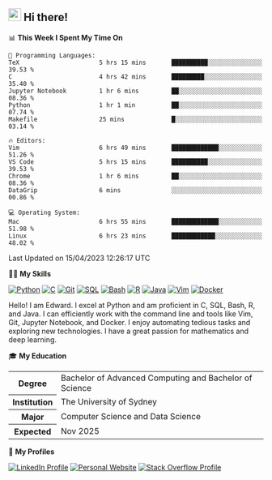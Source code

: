 ## <a href="#"><img src="https://media.giphy.com/media/hvRJCLFzcasrR4ia7z/giphy.gif" width="25px" height="25px"></a> Hi there!

<!--START_SECTION:waka-->
📊 **This Week I Spent My Time On** 

```text
💬 Programming Languages: 
TeX                      5 hrs 15 mins       ██████████░░░░░░░░░░░░░░░   39.53 % 
C                        4 hrs 42 mins       █████████░░░░░░░░░░░░░░░░   35.40 % 
Jupyter Notebook         1 hr 6 mins         ██░░░░░░░░░░░░░░░░░░░░░░░   08.36 % 
Python                   1 hr 1 min          ██░░░░░░░░░░░░░░░░░░░░░░░   07.74 % 
Makefile                 25 mins             █░░░░░░░░░░░░░░░░░░░░░░░░   03.14 % 

🔥 Editors: 
Vim                      6 hrs 49 mins       █████████████░░░░░░░░░░░░   51.26 % 
VS Code                  5 hrs 15 mins       ██████████░░░░░░░░░░░░░░░   39.53 % 
Chrome                   1 hr 6 mins         ██░░░░░░░░░░░░░░░░░░░░░░░   08.36 % 
DataGrip                 6 mins              ░░░░░░░░░░░░░░░░░░░░░░░░░   00.86 % 

💻 Operating System: 
Mac                      6 hrs 55 mins       █████████████░░░░░░░░░░░░   51.98 % 
Linux                    6 hrs 23 mins       ████████████░░░░░░░░░░░░░   48.02 % 
```


 Last Updated on 15/04/2023 12:26:17 UTC
<!--END_SECTION:waka-->

💪🏻 **My Skills**

[![Python](https://img.shields.io/badge/-Python-yellow?style=flat-square&logo=Python)](#)
[![C     ](https://img.shields.io/badge/-C-blue?style=flat-square&logo=C)](#)
[![Git   ](https://img.shields.io/badge/-Git-grey?style=flat-square&logo=Git)](#)
[![SQL   ](https://img.shields.io/badge/-SQL-grey?style=flat-square&logo=SQLite)](#)
[![Bash  ](https://img.shields.io/badge/-Bash-grey?style=flat-square&logo=GNU-Bash)](#)
[![R     ](https://img.shields.io/badge/-R-grey?style=flat-square&logo=R)](#)
[![Java  ](https://img.shields.io/badge/-Java-grey?style=flat-square&logo=OpenJDK)](#)
[![Vim   ](https://img.shields.io/badge/-Vim-grey?style=flat-square&logo=Vim)](#)
[![Docker](https://img.shields.io/badge/-Docker-grey?style=flat-square&logo=Docker)](#)

Hello! I am Edward. I excel at Python and am proficient in C, SQL, Bash, R, and
Java. I can efficiently work with the command line and tools like Vim, Git,
Jupyter Notebook, and Docker. I enjoy automating tedious tasks and exploring new
technologies. I have a great passion for mathematics and deep learning.

🎓 **My Education**

<table>
<tr>
    <th>Degree</th>
    <td>Bachelor of Advanced Computing and Bachelor of Science</td>
</tr>
<tr>
    <th>Institution</th>
    <td>The University of Sydney</td>
</tr>
<tr>
    <th>Major</th>
    <td>Computer Science and Data Science</td>
</tr>
<tr>
    <th>Expected</th>
    <td>Nov 2025</td>
</tr>
</table>

🔗 **My Profiles**

[![LinkedIn Profile](https://img.shields.io/badge/-LinkedIn-blue?style=social&logo=LinkedIn)](https://www.linkedin.com/in/edward-ji)
[![Personal Website](https://img.shields.io/badge/-Personal%20Website-blue?style=social&logo=Bootstrap)](https://edwardji.dev)
[![Stack Overflow Profile](https://img.shields.io/badge/-Stack%20Overflow-blue?style=social&logo=StackOverflow)](https://stackoverflow.com/users/11658924)
